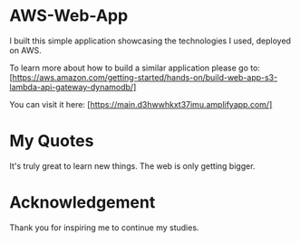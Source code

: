 # AWS-Web-App

I built this simple application showcasing the technologies I used, deployed on AWS.

To learn more about how to build a similar application please go to: [https://aws.amazon.com/getting-started/hands-on/build-web-app-s3-lambda-api-gateway-dynamodb/]

You can visit it here: [https://main.d3hwwhkxt37imu.amplifyapp.com/]

# My Quotes
It's truly great to learn new things. The web is only getting bigger.

# Acknowledgement

Thank you for inspiring me to continue my studies. 

